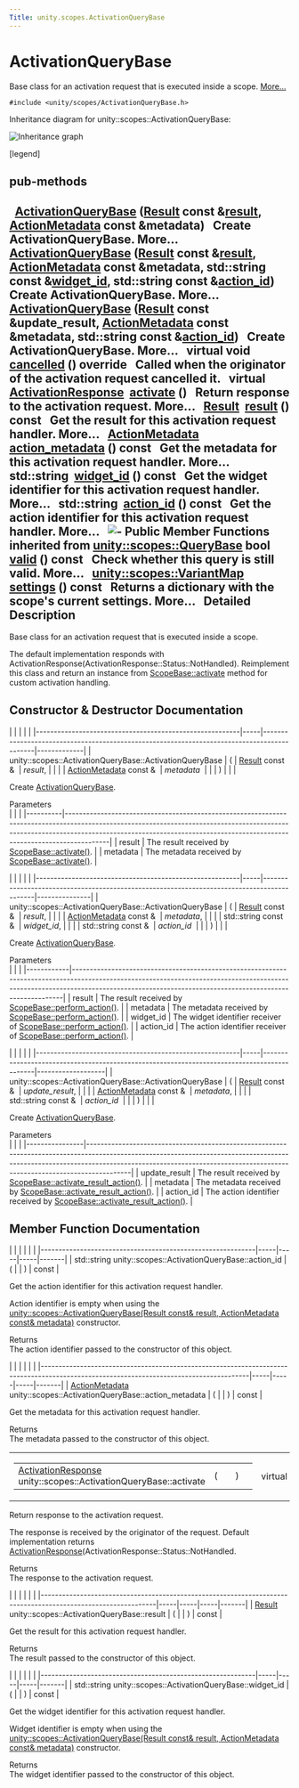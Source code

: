 ```yaml
---
Title: unity.scopes.ActivationQueryBase
---
```

        
ActivationQueryBase
===================

Base class for an activation request that is executed inside a scope. [More...](#details)

`#include <unity/scopes/ActivationQueryBase.h>`

Inheritance diagram for unity::scopes::ActivationQueryBase:

![Inheritance graph](https://developer.ubuntu.com/static/devportal_uploaded/95731585-237c-419f-bf2e-150df9a0a763-api/scopes/cpp/sdk-15.04.3/unity.scopes.ActivationQueryBase/classunity_1_1scopes_1_1_activation_query_base__inherit__graph.png)

<span class="legend">\[legend\]</span>

pub-methods
------------------------------------------------------

 
<a href="#ae853aab10c2fd7411208a1764b59c439">ActivationQueryBase</a> (<a href="unity.scopes.Result.md">Result</a> const &<a href="#ac23d5b45f73f8ed38139996ef8c27195">result</a>, <a href="unity.scopes.ActionMetadata.md">ActionMetadata</a> const &metadata)
 
Create ActivationQueryBase. More...
 
 
<a href="#a2f4b19b45dac666ab59454abdea73ea1">ActivationQueryBase</a> (<a href="unity.scopes.Result.md">Result</a> const &<a href="#ac23d5b45f73f8ed38139996ef8c27195">result</a>, <a href="unity.scopes.ActionMetadata.md">ActionMetadata</a> const &metadata, std::string const &<a href="#a95aa7e96b4b0f7b1bc10e2342de02db8">widget_id</a>, std::string const &<a href="#a0cb38f795f4096a6bc2f40d5c192df6e">action_id</a>)
 
Create ActivationQueryBase. More...
 
 
<a href="#ad4833abec80f83682b20b8aa4b37ae06">ActivationQueryBase</a> (<a href="unity.scopes.Result.md">Result</a> const &update\_result, <a href="unity.scopes.ActionMetadata.md">ActionMetadata</a> const &metadata, std::string const &<a href="#a0cb38f795f4096a6bc2f40d5c192df6e">action_id</a>)
 
Create ActivationQueryBase. More...
 
virtual void 
<a href="#af9b8e83ac6716db51aba942aca9cc6be">cancelled</a> () override
 
Called when the originator of the activation request cancelled it.
 
virtual <a href="unity.scopes.ActivationResponse.md">ActivationResponse</a> 
<a href="#a61ed49d8bc56e677ff2eb1f30e6a6b6b">activate</a> ()
 
Return response to the activation request. More...
 
<a href="unity.scopes.Result.md">Result</a> 
<a href="#ac23d5b45f73f8ed38139996ef8c27195">result</a> () const
 
Get the result for this activation request handler. More...
 
<a href="unity.scopes.ActionMetadata.md">ActionMetadata</a> 
<a href="#ae215e7780c87d835893eb0df70f09d3b">action_metadata</a> () const
 
Get the metadata for this activation request handler. More...
 
std::string 
<a href="#a95aa7e96b4b0f7b1bc10e2342de02db8">widget_id</a> () const
 
Get the widget identifier for this activation request handler. More...
 
std::string 
<a href="#a0cb38f795f4096a6bc2f40d5c192df6e">action_id</a> () const
 
Get the action identifier for this activation request handler. More...
 
![-](https://developer.ubuntu.com/static/devportal_uploaded/ec73b264-dd12-4ed2-b25b-82a809d1c6a8-api/scopes/cpp/sdk-15.04.3/unity.scopes.ActivationQueryBase/closed.png) Public Member Functions inherited from <a href="unity.scopes.QueryBase.md">unity::scopes::QueryBase</a>
bool 
<a href="unity.scopes.QueryBase.md#a095e61eabe2042eeea5c4df1a444d7d4">valid</a> () const
 
Check whether this query is still valid. More...
 
<a href="unity.scopes.md#ad5d8ccfa11a327fca6f3e4cee11f4c10">unity::scopes::VariantMap</a> 
<a href="unity.scopes.QueryBase.md#ab6a25ba587387a7f490b8b5a081e9ed6">settings</a> () const
 
Returns a dictionary with the scope's current settings. More...
 
<span id="details"></span>
Detailed Description
--------------------

Base class for an activation request that is executed inside a scope.

The default implementation responds with ActivationResponse(ActivationResponse::Status::NotHandled). Reimplement this class and return an instance from <a href="unity.scopes.ScopeBase.md#a49a0b9ada0eeb4c71e6a2181c3d8c9e7" title="Called by the scopes runtime when a scope needs to respond to a result activation request...">ScopeBase::activate</a> method for custom activation handling.

Constructor & Destructor Documentation
--------------------------------------

<span id="ae853aab10c2fd7411208a1764b59c439" class="anchor"></span>
|                                                         |     |                                                                                            |             |
|---------------------------------------------------------|-----|--------------------------------------------------------------------------------------------|-------------|
| unity::scopes::ActivationQueryBase::ActivationQueryBase | (   | <a href="unity.scopes.Result.md">Result</a> const &                  | *result*,   |
|                                                         |     | <a href="unity.scopes.ActionMetadata.md">ActionMetadata</a> const &  | *metadata*  |
|                                                         | )   |                                                                                            |             |

Create <a href="index.html" title="Base class for an activation request that is executed inside a scope. ">ActivationQueryBase</a>.

Parameters  
|          |                                                                                                                                                                                                                                                      |
|----------|------------------------------------------------------------------------------------------------------------------------------------------------------------------------------------------------------------------------------------------------------|
| result   | The result received by <a href="unity.scopes.ScopeBase.md#a49a0b9ada0eeb4c71e6a2181c3d8c9e7" title="Called by the scopes runtime when a scope needs to respond to a result activation request...">ScopeBase::activate()</a>.   |
| metadata | The metadata received by <a href="unity.scopes.ScopeBase.md#a49a0b9ada0eeb4c71e6a2181c3d8c9e7" title="Called by the scopes runtime when a scope needs to respond to a result activation request...">ScopeBase::activate()</a>. |

<span id="a2f4b19b45dac666ab59454abdea73ea1" class="anchor"></span>
|                                                         |     |                                                                                            |               |
|---------------------------------------------------------|-----|--------------------------------------------------------------------------------------------|---------------|
| unity::scopes::ActivationQueryBase::ActivationQueryBase | (   | <a href="unity.scopes.Result.md">Result</a> const &                  | *result*,     |
|                                                         |     | <a href="unity.scopes.ActionMetadata.md">ActionMetadata</a> const &  | *metadata*,   |
|                                                         |     | std::string const &                                                                        | *widget\_id*, |
|                                                         |     | std::string const &                                                                        | *action\_id*  |
|                                                         | )   |                                                                                            |               |

Create <a href="index.html" title="Base class for an activation request that is executed inside a scope. ">ActivationQueryBase</a>.

Parameters  
|            |                                                                                                                                                                                                                                       |
|------------|---------------------------------------------------------------------------------------------------------------------------------------------------------------------------------------------------------------------------------------|
| result     | The result received by <a href="unity.scopes.ScopeBase.md#a2f4d476fa790349c9a7de52be3232d11" title="Invoked when a scope is requested to handle a preview action. ">ScopeBase::perform_action()</a>.            |
| metadata   | The metadata received by <a href="unity.scopes.ScopeBase.md#a2f4d476fa790349c9a7de52be3232d11" title="Invoked when a scope is requested to handle a preview action. ">ScopeBase::perform_action()</a>.          |
| widget\_id | The widget identifier receiver of <a href="unity.scopes.ScopeBase.md#a2f4d476fa790349c9a7de52be3232d11" title="Invoked when a scope is requested to handle a preview action. ">ScopeBase::perform_action()</a>. |
| action\_id | The action identifier receiver of <a href="unity.scopes.ScopeBase.md#a2f4d476fa790349c9a7de52be3232d11" title="Invoked when a scope is requested to handle a preview action. ">ScopeBase::perform_action()</a>. |

<span id="ad4833abec80f83682b20b8aa4b37ae06" class="anchor"></span>
|                                                         |     |                                                                                            |                   |
|---------------------------------------------------------|-----|--------------------------------------------------------------------------------------------|-------------------|
| unity::scopes::ActivationQueryBase::ActivationQueryBase | (   | <a href="unity.scopes.Result.md">Result</a> const &                  | *update\_result*, |
|                                                         |     | <a href="unity.scopes.ActionMetadata.md">ActionMetadata</a> const &  | *metadata*,       |
|                                                         |     | std::string const &                                                                        | *action\_id*      |
|                                                         | )   |                                                                                            |                   |

Create <a href="index.html" title="Base class for an activation request that is executed inside a scope. ">ActivationQueryBase</a>.

Parameters  
|                |                                                                                                                                                                                                                                                      |
|----------------|------------------------------------------------------------------------------------------------------------------------------------------------------------------------------------------------------------------------------------------------------|
| update\_result | The result received by <a href="unity.scopes.ScopeBase.md#a7ac39ca44f4790dd36900657692d0565" title="Invoked when a scope is requested to handle a result in-card action. ">ScopeBase::activate_result_action()</a>.            |
| metadata       | The metadata received by <a href="unity.scopes.ScopeBase.md#a7ac39ca44f4790dd36900657692d0565" title="Invoked when a scope is requested to handle a result in-card action. ">ScopeBase::activate_result_action()</a>.          |
| action\_id     | The action identifier received by <a href="unity.scopes.ScopeBase.md#a7ac39ca44f4790dd36900657692d0565" title="Invoked when a scope is requested to handle a result in-card action. ">ScopeBase::activate_result_action()</a>. |

Member Function Documentation
-----------------------------

<span id="a0cb38f795f4096a6bc2f40d5c192df6e" class="anchor"></span>
|                                                            |     |     |     |       |
|------------------------------------------------------------|-----|-----|-----|-------|
| std::string unity::scopes::ActivationQueryBase::action\_id | (   |     | )   | const |

Get the action identifier for this activation request handler.

Action identifier is empty when using the <a href="index.html" title="Base class for an activation request that is executed inside a scope. ">unity::scopes::ActivationQueryBase(Result const&amp; result, ActionMetadata const&amp; metadata)</a> constructor.

Returns  
The action identifier passed to the constructor of this object.

<span id="ae215e7780c87d835893eb0df70f09d3b" class="anchor"></span>
|                                                                                                                                        |     |     |     |       |
|----------------------------------------------------------------------------------------------------------------------------------------|-----|-----|-----|-------|
| <a href="unity.scopes.ActionMetadata.md">ActionMetadata</a> unity::scopes::ActivationQueryBase::action\_metadata | (   |     | )   | const |

Get the metadata for this activation request handler.

Returns  
The metadata passed to the constructor of this object.

<span id="a61ed49d8bc56e677ff2eb1f30e6a6b6b" class="anchor"></span>
<table>
<colgroup>
<col width="50%" />
<col width="50%" />
</colgroup>
<tbody>
<tr class="odd">
<td><table>
<tbody>
<tr class="odd">
<td><a href="unity.scopes.ActivationResponse.md">ActivationResponse</a> unity::scopes::ActivationQueryBase::activate</td>
<td>(</td>
<td></td>
<td>)</td>
<td></td>
</tr>
</tbody>
</table></td>
<td><span class="mlabels"><span class="mlabel">virtual</span></span></td>
</tr>
</tbody>
</table>

Return response to the activation request.

The response is received by the originator of the request. Default implementation returns <a href="unity.scopes.ActivationResponse.md" title="Response to a result activation. ">ActivationResponse</a>(ActivationResponse::Status::NotHandled.

Returns  
The response to the activation request.

<span id="ac23d5b45f73f8ed38139996ef8c27195" class="anchor"></span>
|                                                                                                              |     |     |     |       |
|--------------------------------------------------------------------------------------------------------------|-----|-----|-----|-------|
| <a href="unity.scopes.Result.md">Result</a> unity::scopes::ActivationQueryBase::result | (   |     | )   | const |

Get the result for this activation request handler.

Returns  
The result passed to the constructor of this object.

<span id="a95aa7e96b4b0f7b1bc10e2342de02db8" class="anchor"></span>
|                                                            |     |     |     |       |
|------------------------------------------------------------|-----|-----|-----|-------|
| std::string unity::scopes::ActivationQueryBase::widget\_id | (   |     | )   | const |

Get the widget identifier for this activation request handler.

Widget identifier is empty when using the <a href="index.html" title="Base class for an activation request that is executed inside a scope. ">unity::scopes::ActivationQueryBase(Result const&amp; result, ActionMetadata const&amp; metadata)</a> constructor.

Returns  
The widget identifier passed to the constructor of this object.

